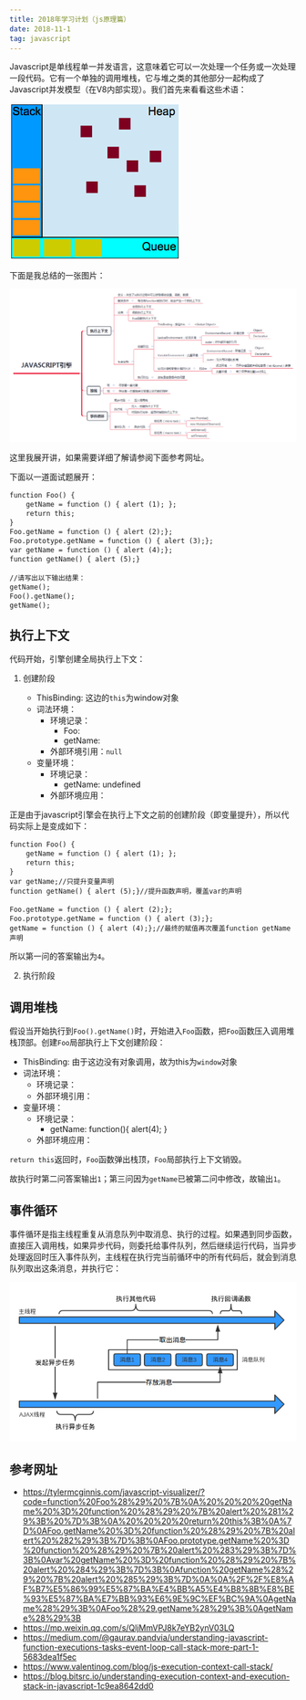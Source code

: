 ```yaml
---
title: 2018年学习计划（js原理篇）
date: 2018-11-1
tag: javascript
---
```


Javascript是单线程单一并发语言，这意味着它可以一次处理一个任务或一次处理一段代码。它有一个单独的调用堆栈，它与堆之类的其他部分一起构成了Javascript并发模型（在V8内部实现）。我们首先来看看这些术语：

![demo](../../images/1_ZSFHnq9iMHIApVLcgwczPQ.png)

下面是我总结的一张图片：

![demo](../../images/javascript引擎.png)

这里我展开讲，如果需要详细了解请参阅下面参考网址。

下面以一道面试题展开：

````
function Foo() {
    getName = function () { alert (1); };
    return this;
}
Foo.getName = function () { alert (2);};
Foo.prototype.getName = function () { alert (3);};
var getName = function () { alert (4);};
function getName() { alert (5);}

//请写出以下输出结果：
getName();
Foo().getName();
getName();
````

## 执行上下文

代码开始，引擎创建全局执行上下文：

1. 创建阶段
    
    - ThisBinding: 这边的`this`为window对象
    - 词法环境：
        - 环境记录：
            - Foo: <func>
            - getName: <func>
        - 外部环境引用：`null`
    - 变量环境：
        - 环境记录：
            - getName: undefined
        - 外部环境应用：<GlobalLexicalEnvironment>
        
    
正是由于javascript引擎会在执行上下文之前的创建阶段（即变量提升），所以代码实际上是变成如下：

````
function Foo() {
    getName = function () { alert (1); };
    return this;
}
var getName;//只提升变量声明
function getName() { alert (5);}//提升函数声明，覆盖var的声明
 
Foo.getName = function () { alert (2);};
Foo.prototype.getName = function () { alert (3);};
getName = function () { alert (4);};//最终的赋值再次覆盖function getName声明
````

所以第一问的答案输出为`4`。

2. 执行阶段

## 调用堆栈

假设当开始执行到`Foo().getName()`时，开始进入`Foo`函数，把`Foo`函数压入调用堆栈顶部。创建`Foo`局部执行上下文创建阶段：

- ThisBinding: 由于这边没有对象调用，故为this为`window`对象
- 词法环境：
    - 环境记录：
    - 外部环境引用：<GlobalLexicalEnvironment>
- 变量环境：
    - 环境记录：
        - getName: function(){ alert(4); }
    - 外部环境应用：<GlobalLexicalEnvironment>
    
`return this`返回时，`Foo`函数弹出栈顶，`Foo`局部执行上下文销毁。

故执行时第二问答案输出`1`；第三问因为`getName`已被第二问中修改，故输出`1`。

## 事件循环

事件循环是指主线程重复从消息队列中取消息、执行的过程。如果遇到同步函数，直接压入调用栈，如果异步代码，则委托给事件队列，然后继续运行代码，当异步处理返回时压入事件队列，主线程在执行完当前循环中的所有代码后，就会到消息队列取出这条消息，并执行它：

![demo](../../images/3259161542-575018ce29d44_articlex.png)

## 参考网址

- https://tylermcginnis.com/javascript-visualizer/?code=function%20Foo%28%29%20%7B%0A%20%20%20%20getName%20%3D%20function%20%28%29%20%7B%20alert%20%281%29%3B%20%7D%3B%0A%20%20%20%20return%20this%3B%0A%7D%0AFoo.getName%20%3D%20function%20%28%29%20%7B%20alert%20%282%29%3B%7D%3B%0AFoo.prototype.getName%20%3D%20function%20%28%29%20%7B%20alert%20%283%29%3B%7D%3B%0Avar%20getName%20%3D%20function%20%28%29%20%7B%20alert%20%284%29%3B%7D%3B%0Afunction%20getName%28%29%20%7B%20alert%20%285%29%3B%7D%0A%0A%2F%2F%E8%AF%B7%E5%86%99%E5%87%BA%E4%BB%A5%E4%B8%8B%E8%BE%93%E5%87%BA%E7%BB%93%E6%9E%9C%EF%BC%9A%0AgetName%28%29%3B%0AFoo%28%29.getName%28%29%3B%0AgetName%28%29%3B
- https://mp.weixin.qq.com/s/QljMmVPJ8k7eYB2ynV03LQ
- https://medium.com/@gaurav.pandvia/understanding-javascript-function-executions-tasks-event-loop-call-stack-more-part-1-5683dea1f5ec
- https://www.valentinog.com/blog/js-execution-context-call-stack/
- https://blog.bitsrc.io/understanding-execution-context-and-execution-stack-in-javascript-1c9ea8642dd0